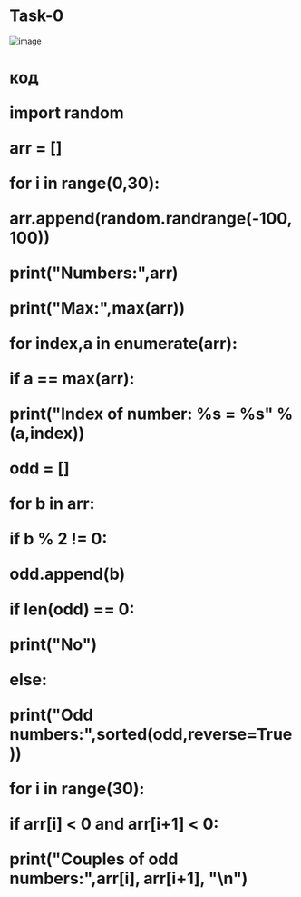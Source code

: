 # Task-0
![image](https://user-images.githubusercontent.com/86650273/125780645-b71b6e05-8817-4391-8960-b18e53129f7f.png)
<h1>код<!h1>
<p>import random
<p>arr = []
<p>for i in range(0,30):
<p>    arr.append(random.randrange(-100,100))
<p>print("Numbers:",arr)
<p>print("Max:",max(arr))
<p>for index,a in enumerate(arr):
<p>   if a == max(arr):
<p>        print("Index of number: %s = %s" % (a,index))
<p>odd = []
<p>for b in arr:
<p>   if b % 2 != 0:
<p>        odd.append(b)
<p>if len(odd) == 0:
<p>    print("No")
<p>else:
<p>   print("Odd numbers:",sorted(odd,reverse=True))
<p>
<p>for i in range(30):
<p>    if arr[i] < 0 and arr[i+1] < 0:
<p>        print("Couples of odd numbers:",arr[i], arr[i+1], "\n")
